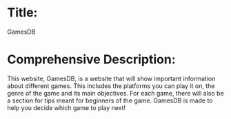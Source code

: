 
# Title: 
 GamesDB

# Comprehensive Description:
This website, GamesDB, is a website that will show important information about different games. This includes the platforms you can play it on, the genre of the game and its main objectives. For each game, there will also be a section for tips meant for beginners of the game.
GamesDB is made to help you decide which game to play next!
 
